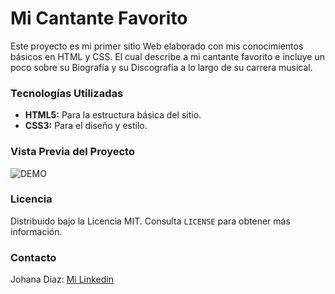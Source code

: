 # Mi Cantante Favorito

Este proyecto es mi primer sitio Web elaborado con mis conocimientos básicos en HTML y CSS. El cual describe a mi cantante favorito e incluye un poco sobre su Biografía y su Discografía a lo largo de su carrera musical.


  ### Tecnologías Utilizadas
  + **HTML5:** Para la estructura básica del sitio.
  + **CSS3:** Para el diseño y estilo.

 
  ### Vista Previa del Proyecto
  ![DEMO](imagenes/pinterest_screen.png)

  ### Licencia
  Distribuido bajo la Licencia MIT. Consulta `LICENSE` para obtener más información.

  ### Contacto
  Johana Diaz: [Mi Linkedin](www.linkedin.com/in/johana-diaz-galván-22905b255)
